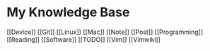 # My Knowledge Base
[[Device]]
[[Git]]
[[Linux]]
[[Mac]]
[[Note]]
[[Post]]
[[Programming]]
[[Reading]]
[[Software]]
[[TODO]]
[[Vim]]
[[Vimwiki]]

